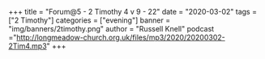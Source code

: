 +++
title = "Forum@5 - 2 Timothy 4 v 9 - 22"
date = "2020-03-02"
tags = ["2 Timothy"]
categories = ["evening"]
banner = "img/banners/2timothy.png"
author = "Russell Knell"
podcast ="http://longmeadow-church.org.uk/files/mp3/2020/20200302-2Tim4.mp3"
+++
